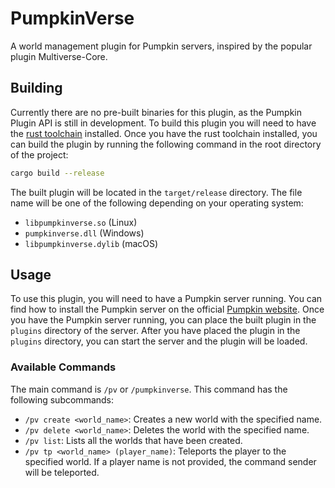 # PumpkinVerse
A world management plugin for Pumpkin servers, inspired by the popular plugin Multiverse-Core.

## Building
Currently there are no pre-built binaries for this plugin, as the Pumpkin Plugin API is still in development. To build this plugin you will need to have the [rust toolchain](https://www.rust-lang.org/tools/install) installed. Once you have the rust toolchain installed, you can build the plugin by running the following command in the root directory of the project:
```bash
cargo build --release
```
The built plugin will be located in the `target/release` directory.
The file name will be one of the following depending on your operating system:
- `libpumpkinverse.so` (Linux)
- `pumpkinverse.dll` (Windows)
- `libpumpkinverse.dylib` (macOS)

## Usage
To use this plugin, you will need to have a Pumpkin server running. You can find how to install the Pumpkin server on the official [Pumpkin website](https://pumpkinmc.org/). Once you have the Pumpkin server running, you can place the built plugin in the `plugins` directory of the server. After you have placed the plugin in the `plugins` directory, you can start the server and the plugin will be loaded.

### Available Commands
The main command is `/pv` or `/pumpkinverse`. This command has the following subcommands:
- `/pv create <world_name>`: Creates a new world with the specified name.
- `/pv delete <world_name>`: Deletes the world with the specified name.
- `/pv list`: Lists all the worlds that have been created.
- `/pv tp <world_name> (player_name)`: Teleports the player to the specified world. If a player name is not provided, the command sender will be teleported.
